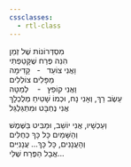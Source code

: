 ```yaml
---
cssclasses:
  - rtl-class
---
```

מִסְדְּרוֹנוֹת שֶׁל זְמַן  
הִנֵּה פֶּרַח שֶׁקָּטַפְתִּי  
וַאֲנִי צוֹעֵד   -   קָדִימָה  
מַפָּלִים צוֹלְלִים  
וַאֲנִי קוֹפֵץ   -    לְמַטָּה  
עֵשֶׂב רַךְ, וְאָנִי נָח, וּכְמוֹ שָׁטִיחַ מְלֻכְלָךְ  
אֲנִי נֶחְבָּט וּמִתְגַּלְגֵּל  
  
וְעַכְשָׁיו, אֲנִי יוֹשֵׁב, וּמַבִּיט בַּשֶּׁמֶשׁ  
וְהַשָּׁמַיִם כָּל כָּךְ כְּחֻלִּים  
וְהָעֲנָנִים, כָּל כָּךְ... עֲנָנִיִּים  
אֲבָל הַפֶּרַח שֶׁלִּי...
